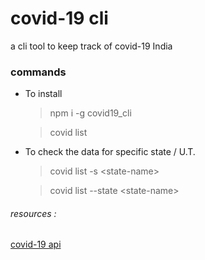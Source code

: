 # covid-19 cli

a cli tool to keep track of covid-19 India

### commands

- To install

  > npm i -g covid19_cli

  > covid list

- To check the data for specific state / U.T.

  > covid list -s \<state-name\>

  > covid list --state \<state-name\>

###### resources :

[covid-19 api](https://api.covid19india.org/)
